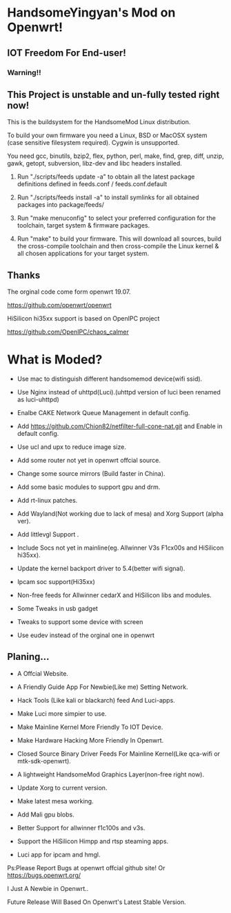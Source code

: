 # HandsomeYingyan's Mod on Openwrt!
## IOT Freedom For End-user!
### Warning!!
## This Project is unstable and un-fully tested right now!

This is the buildsystem for the HandsomeMod Linux distribution.

To build your own firmware you need a Linux, BSD or MacOSX system (case
sensitive filesystem required). Cygwin is unsupported.

You need gcc, binutils, bzip2, flex, python, perl, make, find, grep, diff,
unzip, gawk, getopt, subversion, libz-dev and libc headers installed.

1. Run "./scripts/feeds update -a" to obtain all the latest package definitions
defined in feeds.conf / feeds.conf.default

2. Run "./scripts/feeds install -a" to install symlinks for all obtained
packages into package/feeds/

3. Run "make menuconfig" to select your preferred configuration for the
toolchain, target system & firmware packages.

4. Run "make" to build your firmware. This will download all sources, build
the cross-compile toolchain and then cross-compile the Linux kernel & all
chosen applications for your target system.

## Thanks


The orginal code come form openwrt 19.07.

https://github.com/openwrt/openwrt

HiSilicon hi35xx support is based on OpenIPC project

https://github.com/OpenIPC/chaos_calmer


#  What is Moded?

- Use mac to distinguish different handsomemod device(wifi ssid).

- Use Nginx instead of uhttpd(Luci).(uhttpd version of luci been renamed as luci-uhttpd)

- Enalbe CAKE Network Queue Management in default config.

- Add https://github.com/Chion82/netfilter-full-cone-nat.git and Enable in default config.

- Use ucl and upx to reduce image size.

- Add some router not yet in openwrt offcial source.

- Change some source mirrors (Build faster in China).

- Add some basic modules to support gpu and drm.

- Add rt-linux patches.

- Add Wayland(Not working due to lack of mesa) and Xorg Support (alpha ver).

- Add littlevgl Support .

- Include Socs not yet in mainline(eg. Allwinner V3s F1cx00s and HiSilicon hi35xx).

- Update the kernel backport driver to 5.4(better wifi signal).

- Ipcam soc support(Hi35xx)

- Non-free feeds for Allwinner cedarX and HiSilicon libs and modules.

- Some Tweaks in usb gadget 

- Tweaks to support some device with screen 

- Use eudev instead of the orginal one in openwrt

## Planing... 

- A Offcial Website.

- A Friendly Guide App For Newbie(Like me) Setting Network.

- Hack Tools (Like kali or blackarch) feed And Luci-apps.

- Make Luci more simpier to use.

- Make Mainline Kernel More Friendly To IOT Device.

- Make Hardware Hacking More Friendly In Openwrt.

- Closed Source Binary Driver Feeds For Mainline Kernel(Like qca-wifi or mtk-sdk-openwrt).

- A lightweight HandsomeMod Graphics Layer(non-free right now).

- Update Xorg to current version.

- Make latest mesa working.

- Add Mali gpu blobs.

- Better Support for allwinner f1c100s and v3s.

- Support the HiSilicon Himpp and rtsp steaming apps.

- Luci app for ipcam and hmgl. 




Ps:Please Report Bugs at openwrt offcial github site! Or https://bugs.openwrt.org/

I Just A Newbie in Openwrt.. 

Future Release Will Based On Openwrt's Latest Stable Version.

